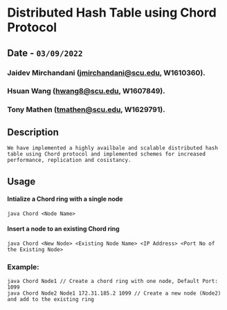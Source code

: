 # Distributed Hash Table using Chord Protocol
## Date - `03/09/2022`
### Jaidev Mirchandani (jmirchandani@scu.edu, W1610360). 
### Hsuan Wang (hwang8@scu.edu, W1607849). 
### Tony Mathen (tmathen@scu.edu, W1629791). 
## Description 
`We have implemented a highly availbale and scalable distributed hash table using Chord protocol and implemented schemes for increased performance, replication and cosistancy. `
## Usage
#### Intialize a Chord ring with a single node
```
java Chord <Node Name>
```
#### Insert a node to an existing Chord ring
```
java Chord <New Node> <Existing Node Name> <IP Address> <Port No of the Existing Node>
```
### Example:
```
java Chord Node1 // Create a chord ring with one node, Default Port: 1099
java Chord Node2 Node1 172.31.185.2 1099 // Create a new node (Node2) and add to the existing ring
```
